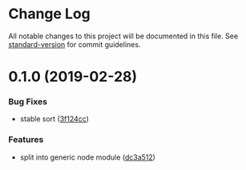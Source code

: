 # Change Log

All notable changes to this project will be documented in this file. See [standard-version](https://github.com/conventional-changelog/standard-version) for commit guidelines.

# 0.1.0 (2019-02-28)


### Bug Fixes

* stable sort ([3f124cc](https://github.com/pimlie/node-memwatcher/commit/3f124cc))


### Features

* split into generic node module ([dc3a512](https://github.com/pimlie/node-memwatcher/commit/dc3a512))

